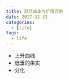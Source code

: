 ```yaml
---
title: 跃迁成本与价值洼地
date: 2017-12-31
categories:
  - [life]
tags:
  - life
---
```


- 上升曲线
- 低垂的果实
- 分化
